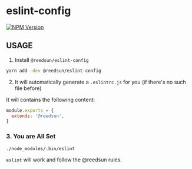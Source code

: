 # eslint-config

[![NPM Version](https://badge.fury.io/js/%40reedsun%2Feslint-config.svg)](https://www.npmjs.com/package/@reedsun/eslint-config)

## USAGE

1. Install `@reedsun/eslint-config`

```sh
yarn add -dev @reedsun/eslint-config
```

2. It will automatically generate a `.eslintrc.js` for you (if there's no such file before)

It will contains the following content:

```js
module.exports = {
  extends: '@reedsun',
}
```

### 3. You are All Set

```sh
./node_modules/.bin/eslint
```

`eslint` will work and follow the @reedsun rules.
